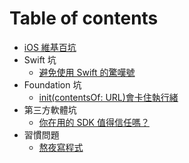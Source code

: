 # Table of contents

* [iOS 維基百坑](README.md)
* Swift 坑
  * [避免使用 Swift 的驚嘆號](swift-pitfalls/avoid-exclamation.md)
* Foundation 坑
  * [init\(contentsOf: URL\)會卡住執行緒](foundation-pitfalls/contentsof-url.md)
* 第三方軟體坑
  * [你在用的 SDK 值得信任嗎？](third-party-pitfalls/trusting-sdks.md)
* 習慣問題
  * [熬夜寫程式](bad-habits/late-night.md)


